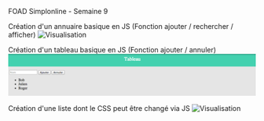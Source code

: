 FOAD Simplonline - Semaine 9

Création d'un annuaire basique en JS (Fonction ajouter / rechercher / afficher)
![Visualisation]() 

Création d'un tableau basique en JS (Fonction ajouter / annuler)
![Visualisation](tableau/tableau.png) 

Création d'une liste dont le CSS peut être changé via JS
![Visualisation]() 